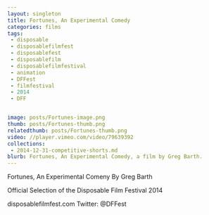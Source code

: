 ```yaml
---
layout: singleton
title: Fortunes, An Experimental Comedy
categories: films
tags:
 - disposable
 - disposablefilmfest
 - disposablefest
 - disposablefilm
 - disposablefilmfestival
 - animation
 - DFFest
 - filmfestival
 - 2014
 - DFF


image: posts/Fortunes-image.png
thumb: posts/Fortunes-thumb.png
relatedthumb: posts/Fortunes-thumb.png
video: //player.vimeo.com/video/79639392
collections:
 - 2014-12-31-competitive-shorts.md
blurb: Fortunes, An Experimental Comedy, a film by Greg Barth.
---
```


Fortunes, An Experimental Comeny
By Greg Barth

Official Selection of the Disposable Film Festival 2014

disposablefilmfest.com
Twitter: @DFFest
